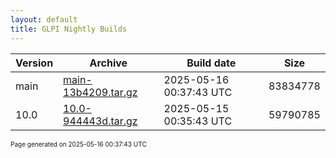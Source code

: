 ```yaml
---
layout: default
title: GLPI Nightly Builds
---
```


Version|Archive|Build date|Size
---|---|---|---
main|[main-13b4209.tar.gz](main-13b4209.tar.gz)|2025-05-16 00:37:43 UTC|83834778
10.0|[10.0-944443d.tar.gz](10.0-944443d.tar.gz)|2025-05-15 00:35:43 UTC|59790785

<font size="1">Page generated on 2025-05-16 00:37:43 UTC</font>
